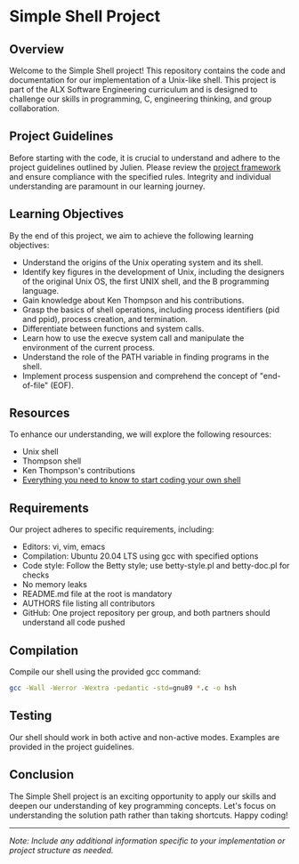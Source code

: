 # Simple Shell Project

## Overview

Welcome to the Simple Shell project! This repository contains the code and documentation for our implementation of a Unix-like shell. This project is part of the ALX Software Engineering curriculum and is designed to challenge our skills in programming, C, engineering thinking, and group collaboration.

## Project Guidelines

Before starting with the code, it is crucial to understand and adhere to the project guidelines outlined by Julien. Please review the [project framework](https://intranet.alxswe.com/concepts/559) and ensure compliance with the specified rules. Integrity and individual understanding are paramount in our learning journey.

## Learning Objectives

By the end of this project, we aim to achieve the following learning objectives:

- Understand the origins of the Unix operating system and its shell.
- Identify key figures in the development of Unix, including the designers of the original Unix OS, the first UNIX shell, and the B programming language.
- Gain knowledge about Ken Thompson and his contributions.
- Grasp the basics of shell operations, including process identifiers (pid and ppid), process creation, and termination.
- Differentiate between functions and system calls.
- Learn how to use the execve system call and manipulate the environment of the current process.
- Understand the role of the PATH variable in finding programs in the shell.
- Implement process suspension and comprehend the concept of "end-of-file" (EOF).

## Resources

To enhance our understanding, we will explore the following resources:

- Unix shell
- Thompson shell
- Ken Thompson's contributions
- [Everything you need to know to start coding your own shell](https://intranet.alxswe.com/concepts/64)

## Requirements

Our project adheres to specific requirements, including:

- Editors: vi, vim, emacs
- Compilation: Ubuntu 20.04 LTS using gcc with specified options
- Code style: Follow the Betty style; use betty-style.pl and betty-doc.pl for checks
- No memory leaks
- README.md file at the root is mandatory
- AUTHORS file listing all contributors
- GitHub: One project repository per group, and both partners should understand all code pushed

## Compilation

Compile our shell using the provided gcc command:

```bash
gcc -Wall -Werror -Wextra -pedantic -std=gnu89 *.c -o hsh
```

## Testing

Our shell should work in both active and non-active modes. Examples are provided in the project guidelines.

## Conclusion

The Simple Shell project is an exciting opportunity to apply our skills and deepen our understanding of key programming concepts. Let's focus on understanding the solution path rather than taking shortcuts. Happy coding!

---

_Note: Include any additional information specific to your implementation or project structure as needed._
